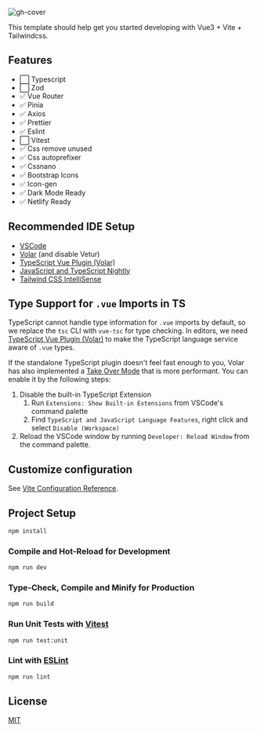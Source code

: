![gh-cover](https://user-images.githubusercontent.com/25357754/205466563-97a50c70-5e40-4636-b0c8-3a5cdacdc25e.png)

This template should help get you started developing with Vue3 + Vite + Tailwindcss.

## Features

-  :white_large_square: Typescript
-  :white_large_square: Zod
-  :white_check_mark: Vue Router
-  :white_check_mark: Pinia
-  :white_check_mark: Axios
-  :white_check_mark: Prettier
-  :white_check_mark: Eslint
-  :white_large_square: Vitest
-  :white_check_mark: Css remove unused
-  :white_check_mark: Css autoprefixer
-  :white_check_mark: Cssnano
-  :white_check_mark: Bootstrap Icons
-  :white_check_mark: Icon-gen
-  :white_check_mark: Dark Mode Ready
-  :white_check_mark: Netlify Ready

## Recommended IDE Setup

-  [VSCode](https://code.visualstudio.com/)
-  [Volar](https://marketplace.visualstudio.com/items?itemName=Vue.volar) (and disable Vetur)
-  [TypeScript Vue Plugin (Volar)](https://marketplace.visualstudio.com/items?itemName=Vue.vscode-typescript-vue-plugin)
-  [JavaScript and TypeScript Nightly](https://marketplace.visualstudio.com/items?itemName=ms-vscode.vscode-typescript-next)
-  [Tailwind CSS IntelliSense](https://marketplace.visualstudio.com/items?itemName=bradlc.vscode-tailwindcss)

## Type Support for `.vue` Imports in TS

TypeScript cannot handle type information for `.vue` imports by default, so we replace the `tsc` CLI with `vue-tsc` for type checking. In editors, we need [TypeScript Vue Plugin (Volar)](https://marketplace.visualstudio.com/items?itemName=Vue.vscode-typescript-vue-plugin) to make the TypeScript language service aware of `.vue` types.

If the standalone TypeScript plugin doesn't feel fast enough to you, Volar has also implemented a [Take Over Mode](https://github.com/johnsoncodehk/volar/discussions/471#discussioncomment-1361669) that is more performant. You can enable it by the following steps:

1. Disable the built-in TypeScript Extension
   1. Run `Extensions: Show Built-in Extensions` from VSCode's command palette
   2. Find `TypeScript and JavaScript Language Features`, right click and select `Disable (Workspace)`
2. Reload the VSCode window by running `Developer: Reload Window` from the command palette.

## Customize configuration

See [Vite Configuration Reference](https://vitejs.dev/config/).

## Project Setup

```sh
npm install
```

### Compile and Hot-Reload for Development

```sh
npm run dev
```

### Type-Check, Compile and Minify for Production

```sh
npm run build
```

### Run Unit Tests with [Vitest](https://vitest.dev/)

```sh
npm run test:unit
```

### Lint with [ESLint](https://eslint.org/)

```sh
npm run lint
```

## License

[MIT](https://github.com/72fcosta/vue3-vite-tailwindcss/blob/master/LICENSE.md)
